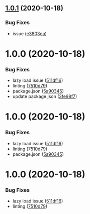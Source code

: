 ## [1.0.1](https://github.com/imransilvake/personal/compare/v1.0.0...v1.0.1) (2020-10-18)


### Bug Fixes

* issue ([e3803ea](https://github.com/imransilvake/personal/commit/e3803ea362b5fdea25bf599870bebe6b7f13b11e))

# 1.0.0 (2020-10-18)


### Bug Fixes

* lazy load issue ([511df16](https://github.com/imransilvake/personal/commit/511df168e222805de7c1b1cf32c613f36fbfc8d1))
* linting ([7510d79](https://github.com/imransilvake/personal/commit/7510d791dd3802cb96de1a7f6fc98dc459282451))
* package.json ([5a90345](https://github.com/imransilvake/personal/commit/5a9034598b326d0a07b6067b3cd9a0ac137b24d8))
* update package.json ([3fe98f7](https://github.com/imransilvake/personal/commit/3fe98f71c743eee30525e58dd47697dc35e95e6a))

# 1.0.0 (2020-10-18)


### Bug Fixes

* lazy load issue ([511df16](https://github.com/imransilvake/personal/commit/511df168e222805de7c1b1cf32c613f36fbfc8d1))
* linting ([7510d79](https://github.com/imransilvake/personal/commit/7510d791dd3802cb96de1a7f6fc98dc459282451))
* package.json ([5a90345](https://github.com/imransilvake/personal/commit/5a9034598b326d0a07b6067b3cd9a0ac137b24d8))

# 1.0.0 (2020-10-18)


### Bug Fixes

* lazy load issue ([511df16](https://github.com/imransilvake/personal/commit/511df168e222805de7c1b1cf32c613f36fbfc8d1))
* linting ([7510d79](https://github.com/imransilvake/personal/commit/7510d791dd3802cb96de1a7f6fc98dc459282451))
